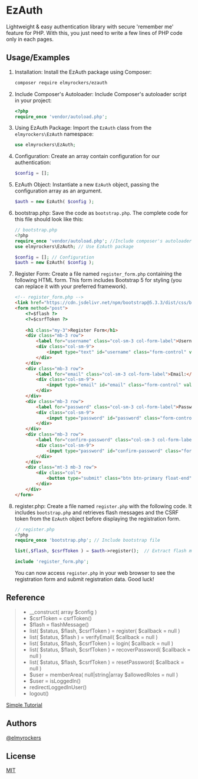 
# EzAuth

Lightweight & easy authentication library with secure 'remember me' feature for PHP. With this, you just need to write a few lines of PHP code only in each pages.

## Usage/Examples

1. Installation:
	Install the EzAuth package using Composer:
	```sh
	composer require elmyrockers/ezauth
	```
2.  Include Composer's Autoloader:
	Include Composer's autoloader script in your project:
	```php
	<?php
	require_once 'vendor/autoload.php';
	```
3. Using EzAuth Package:
	Import the `EzAuth` class from the `elmyrockers\EzAuth` namespace:
	```php
	use elmyrockers\EzAuth;
	```
4. Configuration:
	Create an array contain configuration for our authentication:
	```php
	$config = [];
	```
5. EzAuth Object:
	Instantiate a new `EzAuth` object, passing the configuration array as an argument.
	<!-- Create new EzAuth object instance. Put the configuration `$config` as its parameter: -->
	```php
	$auth = new EzAuth( $config );
	```
6. bootstrap.php:
	Save the code as `bootstrap.php`. The complete code for this file should look like this:
	```php
	// bootstrap.php
	<?php
	require_once 'vendor/autoload.php'; //Include composer's autoloader
	use elmyrockers\EzAuth; // Use EzAuth package

	$config = []; // Configuration
	$auth = new EzAuth( $config );
	```
7. Register Form:
	Create a file named `register_form.php` containing the following HTML form. This form includes Bootstrap 5 for styling (you can replace it with your preferred framework).
	```html
	<!-- register_form.php -->
	<link href="https://cdn.jsdelivr.net/npm/bootstrap@5.3.3/dist/css/bootstrap.min.css" rel="stylesheet">
	<form method="post">
		<?=$flash ?>
		<?=$csrfToken ?>
		
		<h1 class="my-3">Register Form</h1>
		<div class="mb-3 row">
			<label for="username" class="col-sm-3 col-form-label">Username:</label>
			<div class="col-sm-9">
				<input type="text" id="username" class="form-control" value="">
			</div>
		</div>
		<div class="mb-3 row">
			<label for="email" class="col-sm-3 col-form-label">Email:</label>
			<div class="col-sm-9">
				<input type="email" id="email" class="form-control" value="">
			</div>
		</div>
		<div class="mb-3 row">
			<label for="password" class="col-sm-3 col-form-label">Password:</label>
			<div class="col-sm-9">
				<input type="password" id="password" class="form-control">
			</div>
		</div>
		<div class="mb-3 row">
			<label for="confirm-password" class="col-sm-3 col-form-label">Confirm Password:</label>
			<div class="col-sm-9">
				<input type="password" id="confirm-password" class="form-control">
			</div>
		</div>
		<div class="mt-3 mb-3 row">
			<div class="col">
				<button type="submit" class="btn btn-primary float-end">Register</button>
			</div>
		</div>
	</form>
	```
8. register.php:
	Create a file named `register.php` with the following code. It includes `bootstrap.php` and retrieves flash messages and the CSRF token from the `EzAuth` object before displaying the registration form.
	```php
	// register.php
	<?php
	require_once 'bootstrap.php'; // Include bootstrap file

	list(,$flash, $csrfToken ) = $auth->register();  // Extract flash message and CSRF token

	include 'register_form.php';
	```
	You can now access `register.php` in your web browser to see the registration form and submit registration data. Good luck!


## Reference

>- __construct( array $config )
>- $csrfToken = csrfToken()
>- $flash = flashMessage()
>- list( $status, $flash, $csrfToken ) = register( $callback = null )
>- list( $status, $flash ) = verifyEmail( $callback = null )
>- list( $status, $flash, $csrfToken ) = login( $callback = null )
>- list( $status, $flash, $csrfToken ) = recoverPassword( $callback = null )
>- list( $status, $flash, $csrfToken ) = resetPassword( $callback = null )
>- $user = memberArea( null\|string\|array $allowedRoles = null )
>- $user = isLoggedIn()
>- redirectLoggedInUser()
>- logout()

[Simple Tutorial](https://elmyrockers.github.io/EzAuth)

## Authors

[@elmyrockers](https://www.github.com/elmyrockers)


## License

[MIT](https://choosealicense.com/licenses/mit/)